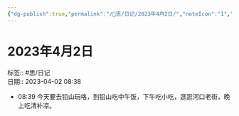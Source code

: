 ```yaml
---
{"dg-publish":true,"permalink":"/🧠思/日记/2023年4月2日/","noteIcon":"1","created":"2023-04-02T08:38:57.916+08:00","updated":""}
---
```


# 2023年4月2日
标签:: #思/日记  
日期:: 2023-04-02 08:38

- 08:39 今天要去铅山玩咯，到铅山吃中午饭，下午吃小吃，逛逛河口老街，晚上吃清补凉。

